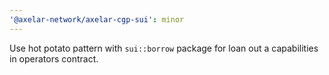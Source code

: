```yaml
---
'@axelar-network/axelar-cgp-sui': minor
---
```


Use hot potato pattern with `sui::borrow` package for loan out a capabilities in operators contract.
